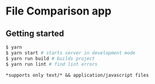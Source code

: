 # File Comparison app

## Getting started

```bash
$ yarn
$ yarn start # starts server in development mode
$ yarn run build # builds project
$ yarn run lint # find lint errors
```
``*supports only text/* && application/javascript files``
